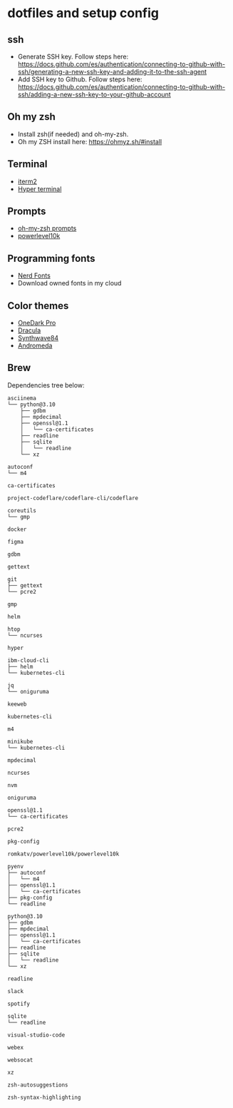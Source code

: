 <!-- MIT License

Copyright (c) 2022 Pablo Carmona

Permission is hereby granted, free of charge, to any person obtaining a copy
of this software and associated documentation files (the "Software"), to deal
in the Software without restriction, including without limitation the rights
to use, copy, modify, merge, publish, distribute, sublicense, and/or sell
copies of the Software, and to permit persons to whom the Software is
furnished to do so, subject to the following conditions:

The above copyright notice and this permission notice shall be included in all
copies or substantial portions of the Software.

THE SOFTWARE IS PROVIDED "AS IS", WITHOUT WARRANTY OF ANY KIND, EXPRESS OR
IMPLIED, INCLUDING BUT NOT LIMITED TO THE WARRANTIES OF MERCHANTABILITY,
FITNESS FOR A PARTICULAR PURPOSE AND NONINFRINGEMENT. IN NO EVENT SHALL THE
AUTHORS OR COPYRIGHT HOLDERS BE LIABLE FOR ANY CLAIM, DAMAGES OR OTHER
LIABILITY, WHETHER IN AN ACTION OF CONTRACT, TORT OR OTHERWISE, ARISING FROM,
OUT OF OR IN CONNECTION WITH THE SOFTWARE OR THE USE OR OTHER DEALINGS IN THE
SOFTWARE. -->

# dotfiles and setup config

## ssh

- Generate SSH key. Follow steps here: https://docs.github.com/es/authentication/connecting-to-github-with-ssh/generating-a-new-ssh-key-and-adding-it-to-the-ssh-agent
- Add SSH key to Github. Follow steps here: https://docs.github.com/es/authentication/connecting-to-github-with-ssh/adding-a-new-ssh-key-to-your-github-account

## Oh my zsh

- Install zsh(if needed) and oh-my-zsh.
- Oh my ZSH install here: https://ohmyz.sh/#install

## Terminal

- [iterm2](https://iterm2.com/)
- [Hyper terminal](https://hyper.is/)

## Prompts

- [oh-my-zsh prompts](https://github.com/ohmyzsh/ohmyzsh/wiki/Themes)
- [powerlevel10k](https://github.com/romkatv/powerlevel10k)

## Programming fonts

- [Nerd Fonts](https://www.nerdfonts.com/)
- Download owned fonts in my cloud


## Color themes

- [OneDark Pro](https://binaryify.github.io/OneDark-Pro/#/)
- [Dracula](https://draculatheme.com/)
- [Synthwave84](https://marketplace.visualstudio.com/items?itemName=RobbOwen.synthwave-vscode)
- [Andromeda](https://github.com/EliverLara/Andromeda)

## Brew

Dependencies tree below:

```shell
asciinema
└── python@3.10
    ├── gdbm
    ├── mpdecimal
    ├── openssl@1.1
    │   └── ca-certificates
    ├── readline
    ├── sqlite
    │   └── readline
    └── xz

autoconf
└── m4

ca-certificates

project-codeflare/codeflare-cli/codeflare

coreutils
└── gmp

docker

figma

gdbm

gettext

git
├── gettext
└── pcre2

gmp

helm

htop
└── ncurses

hyper

ibm-cloud-cli
├── helm
└── kubernetes-cli

jq
└── oniguruma

keeweb

kubernetes-cli

m4

minikube
└── kubernetes-cli

mpdecimal

ncurses

nvm

oniguruma

openssl@1.1
└── ca-certificates

pcre2

pkg-config

romkatv/powerlevel10k/powerlevel10k

pyenv
├── autoconf
│   └── m4
├── openssl@1.1
│   └── ca-certificates
├── pkg-config
└── readline

python@3.10
├── gdbm
├── mpdecimal
├── openssl@1.1
│   └── ca-certificates
├── readline
├── sqlite
│   └── readline
└── xz

readline

slack

spotify

sqlite
└── readline

visual-studio-code

webex

websocat

xz

zsh-autosuggestions

zsh-syntax-highlighting
```